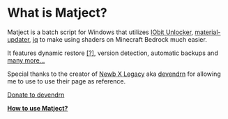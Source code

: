 # What is Matject?

Matject is a batch script for Windows that utilizes [IObit Unlocker](https://www.iobit.com/en/iobit-unlocker.php), [material-updater](/docs/what-is-material-updater), [jq](/docs/what-is-jq) to make using shaders on Minecraft Bedrock much easier.  
  
It features dynamic restore [[?]](/docs/what-is-dynamic-restore), version detection, automatic backups and [many more...](/docs/features)  

Special thanks to the creator of [Newb X Legacy](https://github.com/devendrn/newb-x-mcbe) aka [devendrn](https://devendrn.github.io/) for allowing me to use to use their page as reference.  

[Donate to devendrn](https://ko-fi.com/devendrn)


**[How to use Matject?](/docs/downloading-from-github)**